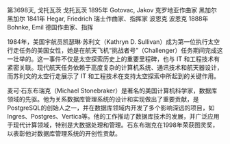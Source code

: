 第3698天, 戈托瓦茨
戈托瓦茨 1895年
Gotovac, Jakov 克罗地亚作曲家
黑加尔
黑加尔 1841年
Hegar, Friedrich 瑞士作曲家、指挥家
波恩克
波恩克 1888年
Bohnke, Emil 德国作曲家、指挥
  
1984年，美国宇航员凯瑟琳·苏利文（Kathryn D. Sullivan）成为第一位执行太空行走任务的美国女性，她是在航天飞机“挑战者号”（Challenger）任务期间完成这一壮举的。这一事件不仅是太空探索历史上的重要里程碑，也与 IT 和工程技术有紧密关联。现代航天任务依赖于高度复杂的计算机系统、通讯技术和航天器设计，而苏利文的太空行走展示了 IT 和工程技术在支持太空探索中所起到的关键作用。

麦可·石东布瑞克（Michael Stonebraker）是著名的美国计算机科学家，数据库领域的先驱。他为关系数据库管理系统的设计和实现做出了重要贡献，是PostgreSQL的创始人之一，并在数据库领域内开发了多个影响深远的项目，如Ingres、Postgres、Vertica等。他的工作推动了数据库技术的发展，并广泛应用于现代计算领域，特别是大数据处理和管理。石东布瑞克在1998年荣获图灵奖，以表彰他对数据库管理系统的开创性贡献。